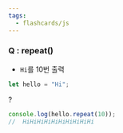 ```yaml
---
tags:
  - flashcards/js
---
```

### Q : repeat()
- `Hi`를 10번 출력 
```js
let hello = "Hi"; 
```
?
```js
console.log(hello.repeat(10));
//  HiHiHiHiHiHiHiHiHiHi
```